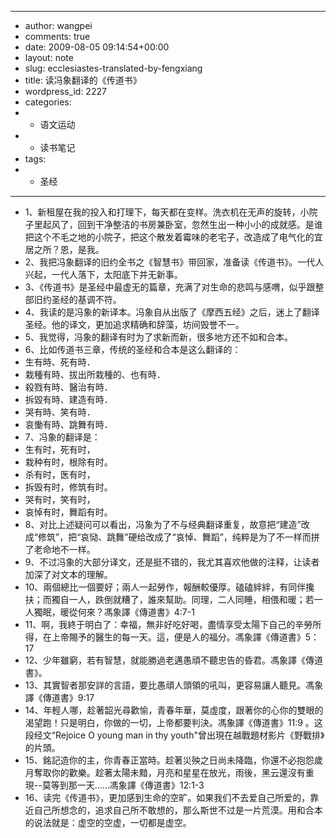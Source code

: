 - ---
- author: wangpei
- comments: true
- date: 2009-08-05 09:14:54+00:00
- layout: note
- slug: ecclesiastes-translated-by-fengxiang
- title: 读冯象翻译的《传道书》
- wordpress_id: 2227
- categories:
- - 语文运动
- - 读书笔记
- tags:
- - 圣经
- ---
- 1、新租屋在我的投入和打理下，每天都在变样。洗衣机在无声的旋转，小院子里起风了，回到干净整洁的书房兼卧室，忽然生出一种小小的成就感。是谁把这个不毛之地的小院子，把这个散发着霉味的老宅子，改造成了电气化的宜居之所？恩，是我。
- 2、我把冯象翻译的旧约全书之《智慧书》带回家，准备读《传道书》。一代人兴起，一代人落下，太阳底下并无新事。
- 3、《传道书》是圣经中最虚无的篇章，充满了对生命的悲鸣与感喟，似乎跟整部旧约圣经的基调不符。
- 4、我读的是冯象的新译本。冯象自从出版了《摩西五经》之后，迷上了翻译圣经。他的译文，更加追求精确和辞藻，坊间毁誉不一。
- 5、我觉得，冯象的翻译有时为了求新而新，很多地方还不如和合本。
- 6、比如传道书三章，传统的圣经和合本是这么翻译的：
- 生有時、死有時．
- 栽種有時、拔出所栽種的、也有時．
- 殺戮有時、醫治有時．
- 拆毀有時、建造有時．
- 哭有時、笑有時．
- 哀慟有時、跳舞有時．
- 7、冯象的翻译是：
- 生有时，死有时，
- 栽种有时，根除有时。
- 杀有时，医有时，
- 拆毁有时，修筑有时。
- 哭有时，笑有时，
- 哀悼有时，舞蹈有时。
- 8、对比上述疑问可以看出，冯象为了不与经典翻译重复，故意把“建造”改成“修筑”，把“哀恸、跳舞”硬给改成了“哀悼、舞蹈”，纯粹是为了不一样而拼了老命地不一样。
- 9、不过冯象的大部分译文，还是挺不错的，我尤其喜欢他做的注释，让读者加深了对文本的理解。
- 10、兩個總比一個要好；兩人一起勞作，報酬較優厚。磕磕絆絆，有同伴攙扶；而獨自一人，跌倒就糟了，誰來幫助。同理，二人同睡，相偎和暖；若一人獨眠，暖從何來？馮象譯《傳道書》4:7-1
- 11、啊，我終于明白了：幸福，無非好吃好喝，盡情享受太陽下自己的辛勞所得，在上帝賜予的醫生的每一天。這，便是人的福分。馮象譯《傳道書》5：17
- 12、少年雖窮，若有智慧，就能勝過老邁愚頑不聽忠告的昏君。馮象譯《傳道書》。
- 13、其實智者那安詳的言語，要比愚頑人頭領的吼叫，更容易讓人聽見。馮象譯《傳道書》9:17
- 14、年輕人哪，趁著韶光尋歡愉，青春年華，莫虛度，跟著你的心你的雙眼的渴望跑！只是明白，你做的一切，上帝都要判決。馮象譯《傳道書》11:9 。这段经文“Rejoice O young man in thy youth"曾出現在越戰題材影片《野戰排》的片頭。
- 15、銘記造你的主，你青春正當時。趁著災殃之日尚未降臨，你還不必抱怨歲月奪取你的歡樂。趁著太陽未黯，月亮和星星在放光，雨後，黑云還沒有重現--莫等到那一天……馮象譯《傳道書》12:1-3
- 16、读完《传道书》，更加感到生命的空旷。如果我们不去爱自己所爱的，靠近自己所想念的，追求自己所不敢想的，那么斯世不过是一片荒漠。用和合本的说法就是：虚空的空虚，一切都是虚空。
